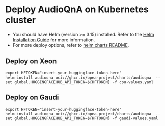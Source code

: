 # Deploy AudioQnA on Kubernetes cluster

- You should have Helm (version >= 3.15) installed. Refer to the [Helm Installation Guide](https://helm.sh/docs/intro/install/) for more information.
- For more deploy options, refer to [helm charts README](https://github.com/opea-project/GenAIInfra/tree/main/helm-charts#readme).

## Deploy on Xeon

```
export HFTOKEN="insert-your-huggingface-token-here"
helm install audioqna oci://ghcr.io/opea-project/charts/audioqna  --set global.HUGGINGFACEHUB_API_TOKEN=${HFTOKEN} -f cpu-values.yaml
```

## Deploy on Gaudi

```
export HFTOKEN="insert-your-huggingface-token-here"
helm install audioqna oci://ghcr.io/opea-project/charts/audioqna  --set global.HUGGINGFACEHUB_API_TOKEN=${HFTOKEN} -f gaudi-values.yaml
```
